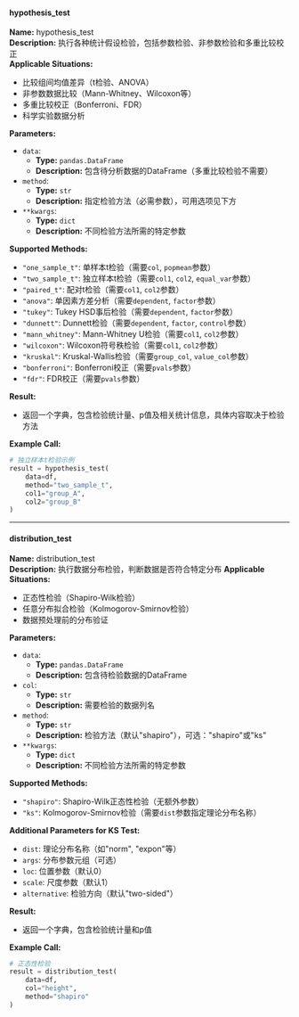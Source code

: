 #### hypothesis_test
**Name:** hypothesis_test  
**Description:** 执行各种统计假设检验，包括参数检验、非参数检验和多重比较校正  
**Applicable Situations:**  
- 比较组间均值差异（t检验、ANOVA）  
- 非参数数据比较（Mann-Whitney、Wilcoxon等）  
- 多重比较校正（Bonferroni、FDR）  
- 科学实验数据分析  

**Parameters:**  
- `data`:  
  - **Type:** `pandas.DataFrame`  
  - **Description:** 包含待分析数据的DataFrame（多重比较检验不需要）  
- `method`:  
  - **Type:** `str`  
  - **Description:** 指定检验方法（必需参数），可用选项见下方  
- `**kwargs`:  
  - **Type:** `dict`  
  - **Description:** 不同检验方法所需的特定参数  

**Supported Methods:**  
- `"one_sample_t"`: 单样本t检验（需要`col`, `popmean`参数）  
- `"two_sample_t"`: 独立样本t检验（需要`col1`, `col2`, `equal_var`参数）  
- `"paired_t"`: 配对t检验（需要`col1`, `col2`参数）  
- `"anova"`: 单因素方差分析（需要`dependent`, `factor`参数）  
- `"tukey"`: Tukey HSD事后检验（需要`dependent`, `factor`参数）  
- `"dunnett"`: Dunnett检验（需要`dependent`, `factor`, `control`参数）  
- `"mann_whitney"`: Mann-Whitney U检验（需要`col1`, `col2`参数）  
- `"wilcoxon"`: Wilcoxon符号秩检验（需要`col1`, `col2`参数）  
- `"kruskal"`: Kruskal-Wallis检验（需要`group_col`, `value_col`参数）  
- `"bonferroni"`: Bonferroni校正（需要`pvals`参数）  
- `"fdr"`: FDR校正（需要`pvals`参数）  

**Result:**  
- 返回一个字典，包含检验统计量、p值及相关统计信息，具体内容取决于检验方法  

**Example Call:**  
```python
# 独立样本t检验示例
result = hypothesis_test(
    data=df,
    method="two_sample_t",
    col1="group_A",
    col2="group_B"
)
```
-----

#### distribution_test
**Name:** distribution_test  
**Description:** 执行数据分布检验，判断数据是否符合特定分布
**Applicable Situations:**  
- 正态性检验（Shapiro-Wilk检验）  
- 任意分布拟合检验（Kolmogorov-Smirnov检验）  
- 数据预处理前的分布验证  

**Parameters:**  
- `data`:  
  - **Type:** `pandas.DataFrame`  
  - **Description:** 包含待检验数据的DataFrame  
- `col`:  
  - **Type:** `str`  
  - **Description:** 需要检验的数据列名  
- `method`:  
  - **Type:** `str`  
  - **Description:** 检验方法（默认"shapiro"），可选："shapiro"或"ks"  
- `**kwargs`:  
  - **Type:** `dict`  
  - **Description:** 不同检验方法所需的特定参数  

**Supported Methods:**  
- `"shapiro"`: Shapiro-Wilk正态性检验（无额外参数）  
- `"ks"`: Kolmogorov-Smirnov检验（需要`dist`参数指定理论分布名称）  

**Additional Parameters for KS Test:**  
- `dist`: 理论分布名称（如"norm", "expon"等）  
- `args`: 分布参数元组（可选）  
- `loc`: 位置参数（默认0）  
- `scale`: 尺度参数（默认1）  
- `alternative`: 检验方向（默认"two-sided"）  

**Result:**  
- 返回一个字典，包含检验统计量和p值  

**Example Call:**  
```python
# 正态性检验
result = distribution_test(
    data=df,
    col="height",
    method="shapiro"
)
```